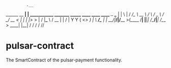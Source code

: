              .__                                                             
______  __ __|  |   ___________ _______    _____   ____   ____   ____ ___.__.
\____ \|  |  \  |  /  ___/\__  \\_  __ \  /     \ /  _ \ /    \_/ __ <   |  |
|  |_> >  |  /  |__\___ \  / __ \|  | \/ |  Y Y  (  <_> )   |  \  ___/\___  |
|   __/|____/|____/____  >(____  /__|    |__|_|  /\____/|___|  /\___  > ____|
|__|                   \/      \/              \/            \/     \/\/     

# pulsar-contract


The SmartContract of the pulsar-payment functionality.
